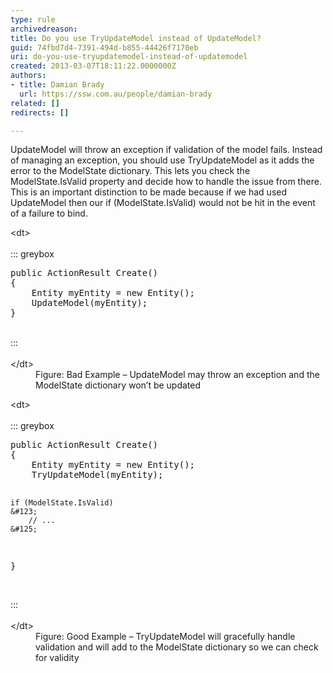 ```yaml
---
type: rule
archivedreason: 
title: Do you use TryUpdateModel instead of UpdateModel?
guid: 74fbd7d4-7391-494d-b855-44426f7170eb
uri: do-you-use-tryupdatemodel-instead-of-updatemodel
created: 2013-03-07T18:11:22.0000000Z
authors:
- title: Damian Brady
  url: https://ssw.com.au/people/damian-brady
related: []
redirects: []

---
```


UpdateModel will throw an exception if validation of the model fails.  Instead of managing an exception, you should use TryUpdateModel as it adds the error to the ModelState dictionary.  This lets you check the ModelState.IsValid property and decide how to handle the issue from there.  This is an important distinction to be made because if we had used UpdateModel then our if (ModelState.IsValid) would not be hit in the event of a failure to bind.

<!--endintro-->
<dl class="badImage">&lt;dt&gt;<br><br>::: greybox<br><pre>public ActionResult Create()
&#123;
    Entity myEntity = new Entity();
    UpdateModel(myEntity);
&#125;
</pre><br>:::<br><br>&lt;/dt&gt;<dd>Figure&#58; Bad Example – UpdateModel may throw an exception and the ModelState dictionary won’t be updated </dd></dl><dl class="goodImage">&lt;dt&gt;<br><br>::: greybox<br><pre>public ActionResult Create()
&#123;
    Entity myEntity = new Entity();
    TryUpdateModel(myEntity);

    if (ModelState.IsValid)
    &#123;
        // ...
    &#125;
&#125;        </pre><br>:::<br><br>&lt;/dt&gt;<dd>Figure&#58; Good Example – TryUpdateModel will gracefully handle validation and will add to the ModelState dictionary so we can check for validity </dd></dl>
